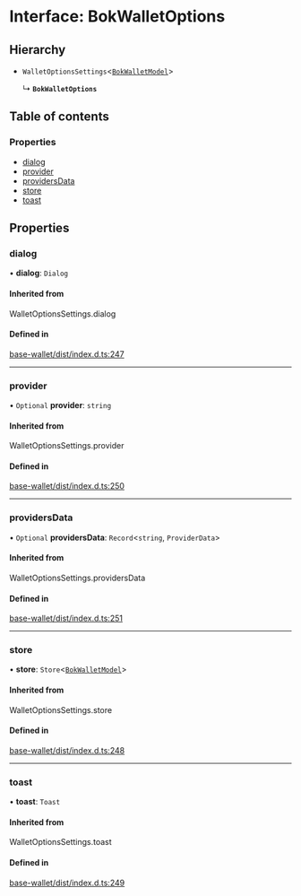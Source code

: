 # Interface: BokWalletOptions

## Hierarchy

- `WalletOptionsSettings`<[`BokWalletModel`](BokWalletModel.md)\>

  ↳ **`BokWalletOptions`**

## Table of contents

### Properties

- [dialog](BokWalletOptions.md#dialog)
- [provider](BokWalletOptions.md#provider)
- [providersData](BokWalletOptions.md#providersdata)
- [store](BokWalletOptions.md#store)
- [toast](BokWalletOptions.md#toast)

## Properties

### dialog

• **dialog**: `Dialog`

#### Inherited from

WalletOptionsSettings.dialog

#### Defined in

[base-wallet/dist/index.d.ts:247](https://gitlab.com/i3-market/code/wp3/t3.2/i3m-wallet-monorepo/-/blob/645d0838/packages/base-wallet/dist/index.d.ts#L247)

___

### provider

• `Optional` **provider**: `string`

#### Inherited from

WalletOptionsSettings.provider

#### Defined in

[base-wallet/dist/index.d.ts:250](https://gitlab.com/i3-market/code/wp3/t3.2/i3m-wallet-monorepo/-/blob/645d0838/packages/base-wallet/dist/index.d.ts#L250)

___

### providersData

• `Optional` **providersData**: `Record`<`string`, `ProviderData`\>

#### Inherited from

WalletOptionsSettings.providersData

#### Defined in

[base-wallet/dist/index.d.ts:251](https://gitlab.com/i3-market/code/wp3/t3.2/i3m-wallet-monorepo/-/blob/645d0838/packages/base-wallet/dist/index.d.ts#L251)

___

### store

• **store**: `Store`<[`BokWalletModel`](BokWalletModel.md)\>

#### Inherited from

WalletOptionsSettings.store

#### Defined in

[base-wallet/dist/index.d.ts:248](https://gitlab.com/i3-market/code/wp3/t3.2/i3m-wallet-monorepo/-/blob/645d0838/packages/base-wallet/dist/index.d.ts#L248)

___

### toast

• **toast**: `Toast`

#### Inherited from

WalletOptionsSettings.toast

#### Defined in

[base-wallet/dist/index.d.ts:249](https://gitlab.com/i3-market/code/wp3/t3.2/i3m-wallet-monorepo/-/blob/645d0838/packages/base-wallet/dist/index.d.ts#L249)

